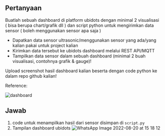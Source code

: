 ## Pertanyaan

Buatlah sebuah dashboard di platform ubidots dengan minimal 2 visualisasi ( bisa berupa chart/grafik dll ) dan script python untuk mengirimkan data sensor ( boleh menggunakan sensor apa saja )
* Dapatkan data sensor ultrasonic/menggunakan sensor yang ada/yang kalian pakai untuk project kalian
* Kirimkan data tersebut ke ubidots dashboard melalui REST API/MQTT
* Tampilkan data sensor dalam sebuah dashboard (minimal 2 buah visualisasi, contohnya grafik & gauge)!

Upload screenshot hasil dashboard kalian beserta dengan code python ke dalam repo github kalian!

Reference: 

![dashboard](https://ubidots.com/images/homepage/ipad.png)

## Jawab
1. code untuk menampilkan hasil dari sensor disimpan di ```script.py```
2. Tampilan dashboard ubidots
![WhatsApp Image 2022-08-20 at 15 18 12](https://user-images.githubusercontent.com/107124396/185753257-cef1f3ee-8cc3-4c58-a2a5-c5725ecf6605.jpeg)
